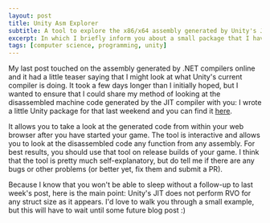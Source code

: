 ```yaml
---
layout: post
title: Unity Asm Explorer
subtitle: A tool to explore the x86/x64 assembly generated by Unity's JIT
excerpt: In which I briefly inform you about a small package that I have written for just that purpose.
tags: [computer science, programming, unity]
---
```


My last post touched on the assembly generated by .NET compilers online and it had a little teaser saying that I might look at what Unity's current compiler is doing. It took a few days longer than I initially hoped, but I wanted to ensure that I could share my method of looking at the disassembled machine code generated by the JIT compiler with you: I wrote a little Unity package for that last weekend and you can find it [here](https://github.com/sschoener/unity-asmexplorer).

It allows you to take a look at the generated code from within your web browser after you have started your game. The tool is interactive and allows you to look at the disassembled code any function from any assembly. For best results, you should use that tool on release builds of your game. I think that the tool is pretty much self-explanatory, but do tell me if there are any bugs or other problems (or better yet, fix them and submit a PR).

Because I know that you won't be able to sleep without a follow-up to last week's post, here is the main point: Unity's JIT does not perform RVO for any struct size as it appears. I'd love to walk you through a small example, but this will have to wait until some future blog post :)

